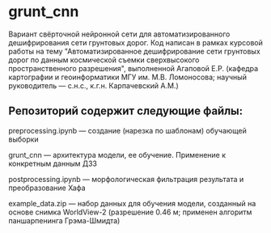 # grunt_cnn
Вариант свёрточной нейронной сети для автоматизированного дешифрирования сети грунтовых дорог. Код написан в рамках курсовой работы на тему "Автоматизированное дешифрирование сети грунтовых дорог по данным космической съемки сверхвысокого пространственного разрешения", выполненной Агаповой Е.Р. (кафедра картографии и геоинформатики МГУ им. М.В. Ломоносова; научный руководитель — с.н.с., к.г.н. Карпачевский А.М.)

## Репозиторий содержит следующие файлы:

preprocessing.ipynb — создание (нарезка по шаблонам) обучающей выборки

grunt_cnn — архитектура модели, ее обучение. Применение к конкретным данным ДЗЗ

postprocessing.ipynb — морфологическая фильтрация результата и преобразование Хафа


example_data.zip — набор данных для обучения модели, созданный на основе снимка WorldView-2 (разрешение 0.46 м; применен алгоритм паншарпенинга Грэма-Шмидта)
